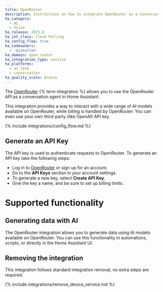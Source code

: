 ```yaml
---
title: OpenRouter
description: Instructions on how to integrate OpenRouter as a conversation agent
ha_category:
  - AI
  - Voice
ha_release: 2025.8
ha_iot_class: Cloud Polling
ha_config_flow: true
ha_codeowners:
  - '@joostlek'
ha_domain: open_router
ha_integration_type: service
ha_platforms:
  - ai_task
  - conversation
ha_quality_scale: bronze
---
```


The [OpenRouter](https://openrouter.ai/) {% term integration %} allows you to use the OpenRouter API as a conversation agent in Home Assistant.

This integration provides a way to interact with a wide range of AI models available on OpenRouter, while billing is handled by OpenRouter.
You can even use your own third-party (like OpenAI) API key.

{% include integrations/config_flow.md %}

## Generate an API Key

The API key is used to authenticate requests to OpenRouter. To generate an API key take the following steps:

- Log in to [OpenRouter](https://openrouter.ai/) or sign up for an account.
- Go to the **API Keys** section in your account settings.
- To generate a new key, select **Create API Key**.
- Give the key a name, and be sure to set up billing limits.

# Supported functionality

## Generating data with AI

The OpenRouter integration allows you to generate data using AI models available on OpenRouter. You can use this functionality in automations, scripts, or directly in the Home Assistant UI.

## Removing the integration

This integration follows standard integration removal, no extra steps are required.

{% include integrations/remove_device_service.md %}
